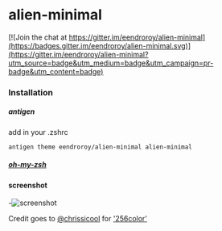 # alien-minimal

[![Join the chat at https://gitter.im/eendroroy/alien-minimal](https://badges.gitter.im/eendroroy/alien-minimal.svg)](https://gitter.im/eendroroy/alien-minimal?utm_source=badge&utm_medium=badge&utm_campaign=pr-badge&utm_content=badge)

### Installation
##### antigen

add in your .zshrc

    antigen theme eendroroy/alien-minimal alien-minimal
##### [oh-my-zsh](https://github.com/robbyrussell/oh-my-zsh/wiki/Customization#overriding-and-adding-themes)
#### screenshot
-![screenshot](https://github.com/eendroroy/alien-minimal/raw/images/images/alien-minimal-mac.png "alien-minimal")

Credit goes to [@chrissicool](https://github.com/chrissicool) for ['256color'](https://github.com/chrissicool/zsh-256color)
